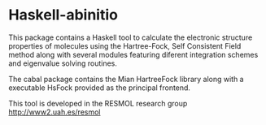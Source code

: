 Haskell-abinitio
================

This package contains a Haskell tool to calculate the electronic structure properties 
of molecules using the Hartree-Fock, Self Consistent Field method along with several
modules featuring diferent integration schemes and eigenvalue solving routines.

The cabal package contains the Mian HartreeFock library along with a executable HsFock provided
as the principal frontend.

This tool is developed in the RESMOL research group http://www2.uah.es/resmol
